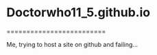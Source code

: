 # Doctorwho11_5.github.io
=========================

Me, trying to host a site on github and failing...
